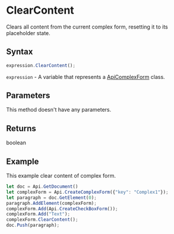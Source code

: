 # ClearContent

Clears all content from the current complex form, resetting it to its placeholder state.

## Syntax

```javascript
expression.ClearContent();
```

`expression` - A variable that represents a [ApiComplexForm](../ApiComplexForm.md) class.

## Parameters

This method doesn't have any parameters.

## Returns

boolean

## Example

This example clear content of complex form.

```javascript editor-pdf
let doc = Api.GetDocument()
let complexForm = Api.CreateComplexForm({"key": "Complex1"});
let paragraph = doc.GetElement(0);
paragraph.AddElement(complexForm);
complexForm.Add(Api.CreateCheckBoxForm());
complexForm.Add("Text");
complexForm.ClearContent();
doc.Push(paragraph);
```
